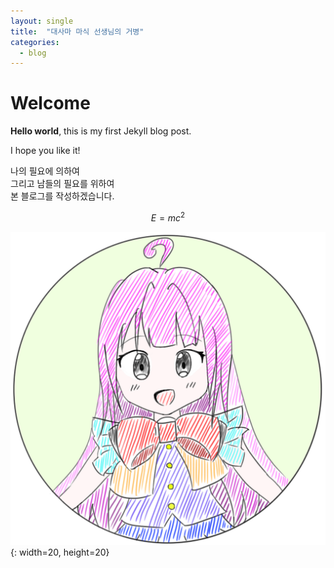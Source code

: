 ```yaml
---
layout: single
title:  "대사마 마식 선생님의 거병"
categories:
  - blog
---
```


# Welcome

**Hello world**, this is my first Jekyll blog post.

I hope you like it!

나의 필요에 의하여  
그리고 남들의 필요를 위하여  
본 블로그를 작성하겠습니다.

$$
E = mc^2
$$

![idol](https://github.com/aktmdtkd/aktmdtkd.github.io/blob/master/_posts/image/2024-03-18-first-image/idol.png){: width=20, height=20}
